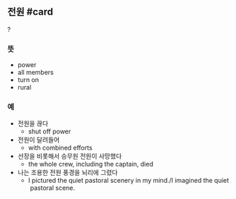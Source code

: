 ## 전원 #card
?
### 뜻
- power
- all members
- turn on
- rural
### 예
- 전원을 끊다
	- shut off power
- 전원이 달려들어
	- with combined efforts
- 선장을 비롯해서 승무원 전원이 사망했다
	- the whole crew, including the captain, died
- 나는 조용한 전원 풍경을 뇌리에 그렸다
	- I pictured the quiet pastoral scenery in my mind./I imagined the quiet pastoral scene.


